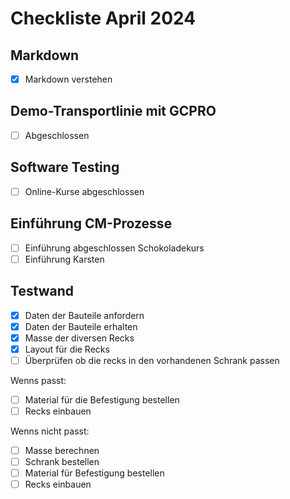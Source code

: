 # Checkliste April 2024

## Markdown

- [x] Markdown verstehen

## Demo-Transportlinie mit GCPRO

- [ ] Abgeschlossen

## Software Testing

- [ ] Online-Kurse abgeschlossen

## Einführung CM-Prozesse

- [ ] Einführung abgeschlossen Schokoladekurs
- [ ] Einführung Karsten

## Testwand

- [X] Daten der Bauteile anfordern
- [x] Daten der Bauteile erhalten
- [x] Masse der diversen Recks
- [x] Layout für die Recks
- [ ] Überprüfen ob die recks in den vorhandenen Schrank passen

Wenns passt:

- [ ] Material für die Befestigung bestellen
- [ ] Recks einbauen

Wenns nicht passt:

- [ ] Masse berechnen
- [ ] Schrank bestellen
- [ ] Material für Befestigung bestellen
- [ ] Recks einbauen
